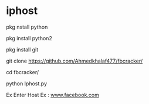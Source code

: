 # iphost

pkg nstall python

pkg install python2

pkg install git

git clone https://github.com/Ahmedkhalaf477/fbcracker/

cd fbcracker/

python Iphost.py

Ex Enter Host Ex : www.facebook.com

